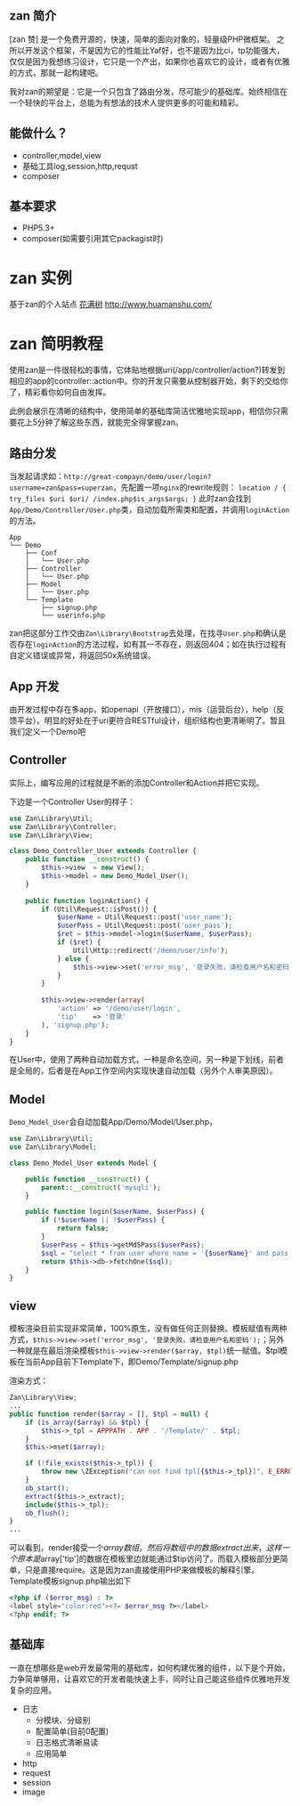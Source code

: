 ## zan 简介
[zan 赞] 是一个免费开源的，快速，简单的面向对象的，轻量级PHP微框架。
之所以开发这个框架，不是因为它的性能比Yaf好，也不是因为比ci，tp功能强大，仅仅是因为我想练习设计，它只是一个产出，如果你也喜欢它的设计，或者有优雅的方式，那就一起构建吧。

我对zan的期望是：它是一个只包含了路由分发，尽可能少的基础库。始终相信在一个轻快的平台上，总能为有想法的技术人提供更多的可能和精彩。

## 能做什么？
* controller,model,view
* 基础工具log,session,http,requst
* composer

## 基本要求
* PHP5.3+
* composer(如需要引用其它packagist时)

# zan 实例
基于zan的个人站点 [花满树](http://www.huamanshu.com/)  http://www.huamanshu.com/

# zan 简明教程

使用zan是一件很轻松的事情，它体贴地根据uri(/app/controller/action?)转发到相应的app的controller::action中。你的开发只需要从控制器开始，剩下的交给你了，精彩看你如何自由发挥。

此例会展示在清晰的结构中，使用简单的基础库简洁优雅地实现app，相信你只需要花上5分钟了解这些东西，就能完全得掌握zan。

## 路由分发

当发起请求如：`http://great-compayn/demo/user/login?username=zan&pass=superzan`，先配置一项`nginx`的rewrite规则：
    ```
    location / {
        try_files $uri $uri/ /index.php$is_args$args;
    }
    ```
此时zan会找到`App/Demo/Controller/User.php`类，自动加载所需类和配置，并调用`loginAction`的方法。

    App
    └── Demo
        ├── Conf
        │   └── User.php
        ├── Controller
        │   └── User.php
        ├── Model
        │   └── User.php
        └── Template
            ├── signup.php
            └── userinfo.php

zan把这部分工作交由`Zan\Library\Bootstrap`去处理，在找寻`User.php`和确认是否存在`loginAction`的方法过程，如有其一不存在，则返回404；如在执行过程有自定义错误或异常，将返回50x系统错误。

## App 开发
由开发过程中存在多app，如openapi（开放接口），mis（运营后台），help（反馈平台）。明显的好处在于uri更符合RESTful设计，组织结构也更清晰明了。暂且我们定义一个Demo吧

## Controller
实际上，编写应用的过程就是不断的添加Controller和Action并把它实现。

下边是一个Controller User的样子：

```php
use Zan\Library\Util;
use Zan\Library\Controller;
use Zan\Library\View;

class Demo_Controller_User extends Controller {
    public function __construct() {
        $this->view  = new View();
        $this->model = new Demo_Model_User();
    }
    
    public function loginAction() {
        if (Util\Request::isPost()) {
            $userName = Util\Request::post('user_name');
            $userPass = Util\Request::post('user_pass');
            $ret = $this->model->login($userName, $userPass);
            if ($ret) {
                Util\Http::redirect('/demo/user/info');
            } else {
                $this->view->set('error_msg', '登录失败，请检查用户名和密码');
            }
        }
        
        $this->view->render(array(
            'action' => '/demo/user/login',
            'tip'    => '登录'
        ), 'signup.php');
    }
}
```

在User中，使用了两种自动加载方式，一种是命名空间，另一种是下划线，前者是全局的，后者是在App工作空间内实现快速自动加载（另外个人审美原因）。

## Model

`Demo_Model_User`会自动加载App/Demo/Model/User.php，

```php
use Zan\Library\Util;
use Zan\Library\Model;

class Demo_Model_User extends Model {

    public function __construct() {
        parent::__construct('mysqli');
    }

    public function login($userName, $userPass) {
        if (!$userName || !$userPass) {
            return false;
        }
        $userPass = $this->getMd5Pass($userPass);
        $sql = "select * from user where name = '{$userName}' and pass = '{$userPass}'";
        return $this->db->fetchOne($sql);
    }
}
```

## view

模板渲染目前实现非常简单，100%原生，没有做任何正则替换。模板赋值有两种方式，`$this->view->set('error_msg', '登录失败，请检查用户名和密码');`；另外一种就是在最后渲染模板`$this->view->render($array, $tpl)`统一赋值。$tpl模板在当前App目前下Template下，即Demo/Template/signup.php

渲染方式：
```php
Zan\Library\View;
...
public function render($array = [], $tpl = null) {
    if (is_array($array) && $tpl) {
        $this->_tpl = APPPATH . APP . '/Template/' . $tpl;
    }
    $this->mset($array);

    if (!file_exists($this->_tpl)) {
        throw new \ZException("can not find tpl[{$this->_tpl}]", E_ERROR);
    }
    ob_start();
    extract($this->_extract);
    include($this->_tpl);
    ob_flush();
}
...
```

可以看到，render接受一个$array数组，然后将数组中的数据extract出来，这样一个原本是$array['tip']的数据在模板里边就能通过$tip访问了。而载入模板部分更简单，只是直接require。这是因为zan直接使用PHP来做模板的解释引擎。Template模板signup.php输出如下

```php
<?php if ($error_msg) : ?>
<label style="color:red"><?= $error_msg ?></label>
<?php endif; ?>
```

## 基础库
一直在想哪些是web开发最常用的基础库，如何构建优雅的组件，以下是个开始，力争简单够用，让喜欢它的开发者能快速上手，同时让自己能这些组件优雅地开发复杂的应用。

- 日志
    - 分模块、分级别
    - 配置简单(目前0配置)
    - 日志格式清晰易读
    - 应用简单
- http
- request
- session
- image
